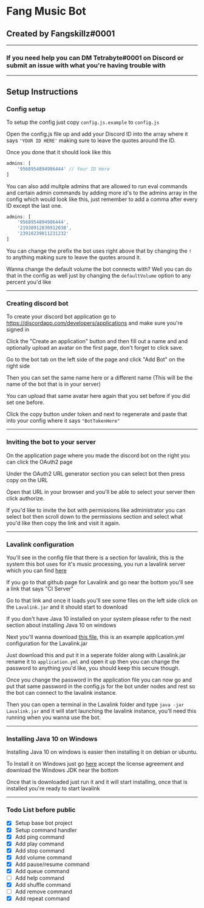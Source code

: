 # Fang Music Bot

## Created by Fangskillz#0001

---

### If you need help you can DM Tetrabyte#0001 on Discord or submit an issue with what you're having trouble with

---

## Setup Instructions

### Config setup

To setup the config just copy `config.js.example` to `config.js`

Open the config.js file up and add your Discord ID into the array where it says `'YOUR ID HERE'` making sure to leave the quotes around the ID.

Once you done that it should look like this

```js
admins: [
    '9568954894986444' // Your ID Here
]
```

You can also add multple admins that are allowed to run eval commands and certain admin commands by adding more id's to the admins array in the config which would look like this, just remember to add a comma after every ID except the last one.

```js
admins: [
    '9568954894986444',
    '21938912830912038',
    '23910239011231232'
]
```

You can change the prefix the bot uses right above that by changing the `!` to anything making sure to leave the quotes around it.

Wanna change the default volume the bot connects with? Well you can do that in the config as well just by changing the `defaultVolume` option to any percent you'd like

---

### Creating discord bot

To create your discord bot application go to https://discordapp.com/developers/applications and make sure you're signed in

Click the "Create an application" button and then fill out a name and and optionally upload an avatar on the first page, don't forget to click save.

Go to the bot tab on the left side of the page and click "Add Bot" on the right side

Then you can set the same name here or a different name (This will be the name of the bot that is in your server)

You can upload that same avatar here again that you set before if you did set one before.

Click the copy button under token and next to regenerate and paste that into your config where it says `"BotTokenHere"`

---

### Inviting the bot to your server

On the application page where you made the discord bot on the right you can click the OAuth2 page

Under the OAuth2 URL generator section you can select bot then press copy on the URL

Open that URL in your browser and you'll be able to select your server then click authorize.

If you'd like to invite the bot with permissions like administrator you can select bot then scroll down to the permissions section and select what you'd like then copy the link and visit it again.

---

### Lavalink configuration

You'll see in the config file that there is a section for lavalink, this is the system this bot uses for it's music processing, you run a lavalink server which you can find [here](https://github.com/Frederikam/Lavalink)

If you go to that github page for Lavalink and go near the bottom you'll see a link that says "CI Server"

Go to that link and once it loads you'll see some files on the left side click on the `Lavalink.jar` and it should start to download

If you don't have Java 10 installed on your system please refer to the next section about installing Java 10 on windows

Next you'll wanna download [this file](https://raw.githubusercontent.com/Frederikam/Lavalink/master/LavalinkServer/application.yml.example), this is an example application.yml configuration for the Lavalink.jar

Just download this and put it in a seperate folder along with Lavalink.jar rename it to `application.yml` and open it up then you can change the password to anything you'd like, you should keep this secure though.

Once you change the password in the application file you can now go and put that same password in the config.js for the bot under nodes and rest so the bot can connect to the lavalink instance.

Then you can open a terminal in the Lavalink folder and type `java -jar Lavalink.jar` and it will start launching the lavalink instance, you'll need this running when you wanna use the bot.

---

### Installing Java 10 on Windows

Installing Java 10 on windows is easier then installing it on debian or ubuntu.

To Install it on Windows just go [here](https://www.oracle.com/technetwork/java/javase/downloads/jdk10-downloads-4416644.html) accept the license agreement and download the Windows JDK near the bottom

Once that is downloaded just run it and it will start installing, once that is installed you're ready to start lavalink

---

### Todo List before public

- [x] Setup base bot project
- [x] Setup command handler
- [x] Add ping command
- [x] Add play command
- [x] Add stop command
- [x] Add volume command
- [x] Add pause/resume command
- [x] Add queue command
- [ ] Add help command
- [x] Add shuffle command
- [ ] Add remove command
- [x] Add repeat command
